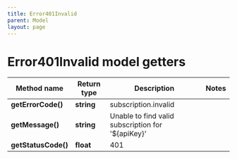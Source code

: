 ```yaml
---
title: Error401Invalid
parent: Model
layout: page
---
```


# Error401Invalid model getters

Method name | Return type | Description | Notes
------------ | ------------- | ------------- | -------------
**getErrorCode()** | **string** | subscription.invalid |
**getMessage()** | **string** | Unable to find valid subscription for '${apiKey}' |
**getStatusCode()** | **float** | 401 |

